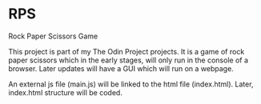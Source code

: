 # RPS
Rock Paper Scissors Game

This project is part of my The Odin Project projects.
It is a game of rock paper scissors which in the early stages, will only run in the console of a browser. 
Later updates will have a GUI which will run on a webpage.

An external js file (main.js) will be linked to the html file (index.html).
Later, index.html structure will be coded.